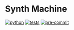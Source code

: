 # Synth Machine
[![python](https://img.shields.io/badge/Python-3.12-3776AB.svg?style=flat&logo=python&logoColor=white)](https://www.python.org)
[![tests](https://github.com/HireSynth/synth_machine/actions/workflows/tests.yaml/badge.svg)](https://github.com/HireSynth/synth_machine/actions/workflows/tests.yaml)
[![pre-commit](https://github.com/HireSynth/synth_machine/actions/workflows/precommit.yaml/badge.svg)](https://github.com/HireSynth/synth_machine/actions/workflows/precommit.yaml)

